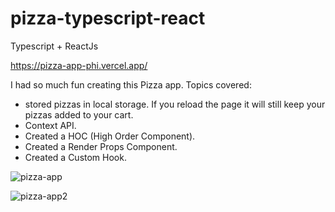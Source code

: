 # pizza-typescript-react

Typescript + ReactJs

https://pizza-app-phi.vercel.app/

I had so much fun creating this Pizza app. 
Topics covered: 
- stored pizzas in local storage. If you reload the page it will still keep your pizzas added to your cart.
- Context API.
- Created a HOC (High Order Component).
-  Created a Render Props Component.
- Created a Custom Hook.

![pizza-app](https://user-images.githubusercontent.com/60779542/112727685-1b603900-8f3d-11eb-80e9-c9131c032308.png)

![pizza-app2](https://user-images.githubusercontent.com/60779542/112727683-1a2f0c00-8f3d-11eb-9113-6e79afdac9d0.png)
